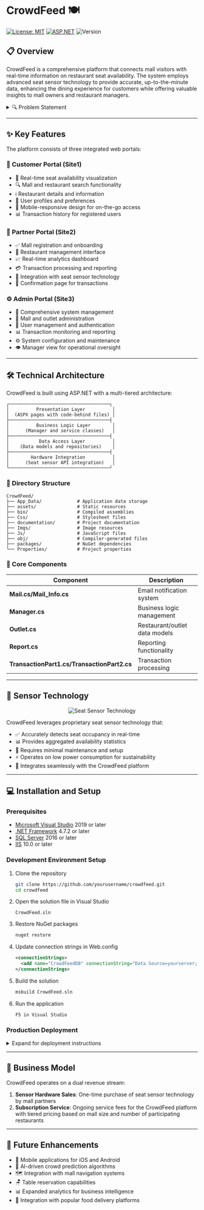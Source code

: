 # CrowdFeed 🍽️ 
[![License: MIT](https://img.shields.io/badge/License-MIT-yellow.svg)](https://opensource.org/licenses/MIT)
[![ASP.NET](https://img.shields.io/badge/Built%20with-ASP.NET-5C2D91)](https://dotnet.microsoft.com/apps/aspnet)
![Version](https://img.shields.io/badge/version-1.0.0-blue)

## 📋 Overview

CrowdFeed is a comprehensive platform that connects mall visitors with real-time information on restaurant seat availability. The system employs advanced seat sensor technology to provide accurate, up-to-the-minute data, enhancing the dining experience for customers while offering valuable insights to mall owners and restaurant managers.

<details>
<summary>🔍 Problem Statement</summary>

CrowdFeed addresses the common frustration of finding available seating in busy mall food courts and restaurants. Mall visitors often waste time circling food courts looking for available seating, leading to poor dining experiences and reduced customer satisfaction.
</details>

---

## ✨ Key Features

The platform consists of three integrated web portals:

### 👥 Customer Portal (Site1)
- 🔴 Real-time seat availability visualization
- 🔍 Mall and restaurant search functionality
- ℹ️ Restaurant details and information
- 👤 User profiles and preferences
- 📱 Mobile-responsive design for on-the-go access
- 📊 Transaction history for registered users

### 🏢 Partner Portal (Site2)
- ✅ Mall registration and onboarding
- 🍔 Restaurant management interface
- 📈 Real-time analytics dashboard
- 💳 Transaction processing and reporting
- 🔌 Integration with seat sensor technology
- 📝 Confirmation page for transactions

### ⚙️ Admin Portal (Site3)
- 🔧 Comprehensive system management
- 📝 Mall and outlet administration
- 👥 User management and authentication
- 📊 Transaction monitoring and reporting
- ⚙️ System configuration and maintenance
- 👁️ Manager view for operational oversight

---

## 🛠️ Technical Architecture

CrowdFeed is built using ASP.NET with a multi-tiered architecture:

```
┌─────────────────────────────────────┐
│          Presentation Layer          │
│  (ASPX pages with code-behind files) │
├─────────────────────────────────────┤
│          Business Logic Layer        │
│      (Manager and service classes)   │
├─────────────────────────────────────┤
│           Data Access Layer          │
│    (Data models and repositories)    │
├─────────────────────────────────────┤
│        Hardware Integration          │
│      (Seat sensor API integration)   │
└─────────────────────────────────────┘
```

### 📁 Directory Structure

```
CrowdFeed/
├── App_Data/             # Application data storage
├── assets/               # Static resources
├── bin/                  # Compiled assemblies
├── Css/                  # Stylesheet files
├── documentation/        # Project documentation
├── Imgs/                 # Image resources
├── Js/                   # JavaScript files
├── obj/                  # Compiler-generated files
├── packages/             # NuGet dependencies
└── Properties/           # Project properties
```

### 🧩 Core Components

| Component | Description |
|-----------|-------------|
| **Mail.cs/Mail_Info.cs** | Email notification system |
| **Manager.cs** | Business logic management |
| **Outlet.cs** | Restaurant/outlet data models |
| **Report.cs** | Reporting functionality |
| **TransactionPart1.cs/TransactionPart2.cs** | Transaction processing |

---

## 📡 Sensor Technology

<div align="center">
  <img src="/api/placeholder/500/300" alt="Seat Sensor Technology" />
</div>

CrowdFeed leverages proprietary seat sensor technology that:
- ✅ Accurately detects seat occupancy in real-time
- 📊 Provides aggregated availability statistics
- 🔧 Requires minimal maintenance and setup
- ⚡ Operates on low power consumption for sustainability
- 🔄 Integrates seamlessly with the CrowdFeed platform

---

## 💻 Installation and Setup

### Prerequisites

- [Microsoft Visual Studio](https://visualstudio.microsoft.com/) 2019 or later
- [.NET Framework](https://dotnet.microsoft.com/download/dotnet-framework) 4.7.2 or later
- [SQL Server](https://www.microsoft.com/en-us/sql-server/sql-server-downloads) 2016 or later
- [IIS](https://www.iis.net/) 10.0 or later

### Development Environment Setup

1. Clone the repository
   ```bash
   git clone https://github.com/yourusername/crowdfeed.git
   cd crowdfeed
   ```

2. Open the solution file in Visual Studio
   ```
   CrowdFeed.sln
   ```

3. Restore NuGet packages
   ```bash
   nuget restore
   ```

4. Update connection strings in Web.config
   ```xml
   <connectionStrings>
     <add name="CrowdFeedDB" connectionString="Data Source=yourserver;Initial Catalog=CrowdFeed;Integrated Security=True" providerName="System.Data.SqlClient" />
   </connectionStrings>
   ```

5. Build the solution
   ```bash
   msbuild CrowdFeed.sln
   ```

6. Run the application
   ```
   F5 in Visual Studio
   ```

### Production Deployment

<details>
<summary>Expand for deployment instructions</summary>

1. Build the solution in Release mode
2. Deploy to IIS using Web Deploy
3. Configure application pool settings
4. Set up SQL Server database
5. Configure mail settings for notifications
</details>

---

## 💼 Business Model

CrowdFeed operates on a dual revenue stream:

1. **Sensor Hardware Sales**: One-time purchase of seat sensor technology by mall partners
2. **Subscription Service**: Ongoing service fees for the CrowdFeed platform with tiered pricing based on mall size and number of participating restaurants

---

## 🚀 Future Enhancements

- 📱 Mobile applications for iOS and Android
- 🧠 AI-driven crowd prediction algorithms
- 🗺️ Integration with mall navigation systems
- 🪑 Table reservation capabilities
- 📊 Expanded analytics for business intelligence
- 🍔 Integration with popular food delivery platforms




